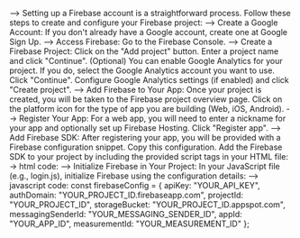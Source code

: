 --> Setting up a Firebase account is a straightforward process. Follow these steps to create and configure your Firebase project:
--> Create a Google Account:
    If you don't already have a Google account, create one at Google Sign Up.
--> Access Firebase:
    Go to the Firebase Console.
--> Create a Firebase Project:
    Click on the "Add project" button.
    Enter a project name and click "Continue".
    (Optional) You can enable Google Analytics for your project. If you do, select the Google Analytics account you want to use. Click "Continue".
    Configure Google Analytics settings (if enabled) and click "Create project".
--> Add Firebase to Your App:
    Once your project is created, you will be taken to the Firebase project overview page.
    Click on the platform icon for the type of app you are building (Web, iOS, Android).
--> Register Your App:
    For a web app, you will need to enter a nickname for your app and optionally set up Firebase Hosting. Click "Register app".
--> Add Firebase SDK:
    After registering your app, you will be provided with a Firebase configuration snippet. Copy this configuration.
    Add the Firebase SDK to your project by including the provided script tags in your HTML file:
-> html code:
    <!-- Firebase App (the core Firebase SDK) -->
    <script src="https://www.gstatic.com/firebasejs/9.1.2/firebase-app.js"></script>
    <!-- Add Firebase products that you want to use -->
    <script src="https://www.gstatic.com/firebasejs/9.1.2/firebase-auth.js"></script> 
--> Initialize Firebase in Your Project:
    In your JavaScript file (e.g., login.js), initialize Firebase using the configuration details:
--> javascript code:
    <!--Your web app's Firebase configuration -->
    const firebaseConfig = {
        apiKey: "YOUR_API_KEY",
        authDomain: "YOUR_PROJECT_ID.firebaseapp.com",
        projectId: "YOUR_PROJECT_ID",
        storageBucket: "YOUR_PROJECT_ID.appspot.com",
        messagingSenderId: "YOUR_MESSAGING_SENDER_ID",
        appId: "YOUR_APP_ID",
        measurementId: "YOUR_MEASUREMENT_ID"
    };
